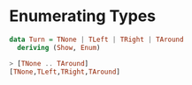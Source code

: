 # Enumerating Types

```haskell
data Turn = TNone | TLeft | TRight | TAround
  deriving (Show, Enum)

> [TNone .. TAround]
[TNone,TLeft,TRight,TAround]

```

